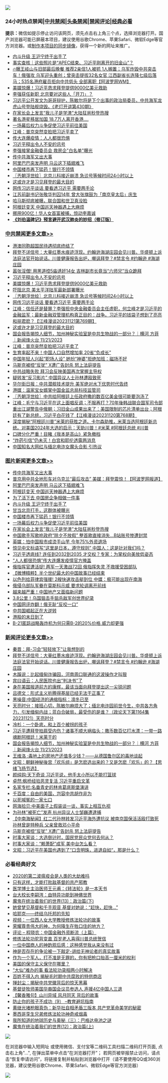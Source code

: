 ![](https://raw.githubusercontent.com/jsvpn/jsproxy/dev/64photo/fqnews-qr.jpg)

<div id="tt">
<h3>24小时热点禁闻|<a href="#%E4%B8%AD%E5%85%B1%E7%A6%81%E9%97%BB%E6%9B%B4%E5%A4%9A%E6%96%87%E7%AB%A0">中共禁闻</a>|<a href="#%E5%9B%BE%E7%89%87%E6%96%B0%E9%97%BB%E6%9B%B4%E5%A4%9A%E6%96%87%E7%AB%A0">头条禁闻</a>|<a href="#%E6%96%B0%E9%97%BB%E8%AF%84%E8%AE%BA%E6%9B%B4%E5%A4%9A%E6%96%87%E7%AB%A0">禁闻评论|<a href="#%E5%BF%85%E7%9C%8B%E7%BB%8F%E5%85%B8%E5%A5%BD%E6%96%87">经典必看</a></h3>
<div><b>提示：</b>微信如提示停止访问该网页，须先点击右上角三个点，选择浏览器打开。国产浏览器可能已屏蔽本项目，建议使用谷歌Chrome、苹果Safari、微软Edge等官方浏览器。或<a href="%E5%88%B6%E4%BD%9Cgit%E7%A6%81%E9%97%BB%E9%95%9C%E5%83%8F.md">制作本项目的同步镜像</a>，获得一个新的网址来推广。</div>
<ul>

<li><a href="/topimagenews/20231122/1964247.md">内斗升级 王沪宁终于出手了</a></li>
<li><a href="/ssgc/20231122/1964117.md">事实查核｜这些照片是“APEC结束、习近平刚离开的旧金山”？</a></li>
<li><a href="/sohnews/20231122/1964127.md">🔥曝王岐山与旧部最后晚餐 推荐2亲信1人被抓 1人搁置；乌军炸毁中共突击车！俄强攻 乌军迎头重创；曾突击提拔32名女官 江西副省长连降七级后落马；535名港府雇员拒向中共低头 全部离职【阿波罗网WM】</a></li>
<li><a href="/cbnews/20231122/1964333.md">美媒惊爆！习近平恳求拜登提供9000亿美元救助</a></li>
<li><a href="/baitai/20231122/1964140.md">李强获任新职 北京要对这些人「开刀」？</a></li>
<li><a href="/sohnews/20231122/1964353.md">习远平公开发文为哥哥辩护，陈敏尔将是下个出事的政治局委员，中共海军龙虎山号登陆舰烧毁。《老灯开讲第430期》</a></li>
<li><a href="/topimagenews/20231121/1964049.md">在家长会上发言“我儿子是学渣”大陆狂爸秒登热搜</a></li>
<li><a href="/cnnews/hknews/20231122/1964192.md">著名港星移居加国 18.7万人离开香港….</a></li>
<li><a href="/topimagenews/20231122/1964207.md">一场幕后权力斗争促使习近平前往美国</a></li>
<li><a href="/cbnews/20231122/1964190.md">江峰：普京突然变脸把习近平卖了</a></li>
<li><a href="/baitai/20231122/1964157.md">传大连爆疫情：人人都很恐惧</a></li>
<li><a href="/cbnews/20231122/1964340.md">习近平释出令人不安的讯号</a></li>
<li><a href="/headline/20231122/1964069.md">李强接掌金融委员会 救房企"白名单"曝光</a></li>
<li><a href="/topimagenews/20231122/1964398.md">传中共海军又出大事</a></li>
<li><a href="/topimagenews/20231122/1964396.md">阿里巴巴突发声明 马云这下插翅难飞</a></li>
<li><a href="/topimagenews/20231122/1964208.md">中国楼市再下猛药！银行不领情</a></li>
<li><a href="/cbnews/20231122/1964321.md">〖兲朝浮世绘〗北京儿科接近崩溃 急诊号等候时间24小时以上</a></li>
<li><a href="/cbnews/20231122/1964209.md">这或许才是习见拜登的最大目的</a></li>
<li><a href="/cbnews/20231122/1964320.md">网传习远平谈话 要看透习近平 需要两手论</a></li>
<li><a href="/baitai/20231122/1964113.md">江苏前副书记张敬华判囚14年 曾大张旗鼓为「南京皇太后」庆生</a></li>
<li><a href="/worldnews/20231122/1964210.md">哈马斯彻底被曝，联合国和世卫真没脸</a></li>
<li><a href="/topimagenews/20231122/1964312.md">阿根廷变天 中国巡天神器遇上大麻烦</a></li>
<li><a href="/cnnews/20231122/1964211.md">挪用900亿！华人女首富被捕，惊动李嘉诚</a></li>
<li><b><a href="/comments/20200207/1272816.md" target="_blank">《刘伯温碑记》预言避开武汉肺炎的妙招（修订版）</a></b></li>
</ul>
</div>

<div class="catlist">
<h3><a href="/cbnews/" target="_blank">中共禁闻</a><span><a href="/cbnews/" target="_blank" rel="nofollow">更多文章>></a></span></h3>
<ul>
<li><a href="/cbnews/20231122/1964399.md" target="_blank">港澳同胞超国民待遇彻底终结了</a></li>
<li><a href="/comments/20231122/1964381.md" target="_blank">拜登不详信号：大量红墨水痕迹浮现。约翰逊海湖庄园会见川普。华盛顿上诉法庭法官开始说话。川普健康报告出炉，嘲讽拜登？#禁言令 #约翰逊 #海湖庄园</a></li>
<li><a href="/cbnews/20231122/1964366.md" target="_blank">嚣张淫僧! 用黑道控5庙诱奸14女 吉林副市长竟当“六师兄”当众跪拜</a></li>
<li><a href="/cbnews/20231122/1964340.md" target="_blank">习近平释出令人不安的讯号</a></li>
<li><a href="/cbnews/20231122/1964333.md" target="_blank">美媒惊爆！习近平恳求拜登提供9000亿美元救助</a></li>
<li><a href="/cbnews/20231122/1964326.md" target="_blank">吓阻北京 美太平洋陆军最新部署曝光</a></li>
<li><a href="/cbnews/20231122/1964321.md" target="_blank">〖兲朝浮世绘〗北京儿科接近崩溃 急诊号等候时间24小时以上</a></li>
<li><a href="/cbnews/20231122/1964320.md" target="_blank">网传习远平谈话 要看透习近平 需要两手论</a></li>
<li><a href="/cbnews/20231122/1964318.md" target="_blank">江峰：信任还是替罪？李强担中央金融委员会主任虚职，何立峰才是习近平的金融监军；最新金融双管理机构真正目的：战争。习近平的钱袋子想到了亮亮和丽君麽？【江峰漫谈20231121第769期】</a></li>
<li><a href="/cbnews/20231122/1964209.md" target="_blank">这或许才是习见拜登的最大目的</a></li>
<li><a href="/comments/20231122/1964199.md" target="_blank">国会报告揭惊人细节，加州神秘实验室是中共生物战的一部分？｜横河 方菲 ｜新闻烽火台 11/21/2023</a></li>
<li><a href="/cbnews/20231122/1964190.md" target="_blank">江峰：普京突然变脸把习近平卖了</a></li>
<li><a href="/cbnews/20231122/1964090.md" target="_blank">生育率起不来！中国人口自然增加率 20省“负成长”</a></li>
<li><a href="/cbnews/20231122/1964081.md" target="_blank">中国年轻人兴起“职场人设” 她扮“神婆”拒绝加班：磁场不好</a></li>
<li><a href="/comments/20231122/1964080.md" target="_blank">马斯克被控“反犹” X遭广告封杀 怒上法庭提告</a></li>
<li><a href="/cbnews/20231121/1964051.md" target="_blank">中共战略失败 拜习会反映美国再次掌握主导权</a></li>
<li><a href="/cbnews/20231121/1964050.md" target="_blank">疑转发“反习影片” 中国异议人士孙林遭殴致死</a></li>
<li><a href="/cbnews/20231121/1963970.md" target="_blank">华尔街日报：中共潜舰技术提升 美军绝对水下优势时代告终</a></li>
<li><a href="/cbnews/20231121/1963969.md" target="_blank">港媒：温家宝女婿掌中国金监总局科技监管司</a></li>
<li><a href="/cbnews/20231121/1963882.md" target="_blank">〖兲朝浮世绘〗中共给阿根廷上任政府撒的数百亿美金很可能要泡汤了</a></li>
<li><a href="/cbnews/20231121/1963875.md" target="_blank">江峰：毛宁与习近平在这上面唱反调；不服再打？70年後韩战联合国军司令部重出江湖警告中俄朝；习旧金山成果出来了：美国限制的芯片清单出台；阿根廷有了新总统，习近平白花钱了【江峰漫谈20231120第768期】</a></li>
<li><a href="/comments/20231121/1963863.md" target="_blank">深度揭秘“阿根廷川普”米莱的获胜之道。卡尔森助推，米莱当选阿根廷新总统。对美国2024年大选的启示：天助川普！#米莱 #阿根廷总统 #川普</a></li>
<li><a href="/cbnews/20231121/1963799.md" target="_blank">口碑分化严重！目睹《我本是高山》紧急撤档</a></li>
<li><a href="/cbnews/20231121/1963713.md" target="_blank">“炸药引信”仍未灭！白宫和耶伦透露两消息</a></li>
<li><a href="/cbnews/20231121/1963712.md" target="_blank">中国知名大网红与缅北电诈女魔头合影 引热议</a></li>

</ul>
</div>
<div class="catlist">
<h3><a href="/topimagenews/" target="_blank">图片新闻</a><span><a href="/topimagenews/" target="_blank" rel="nofollow">更多文章>></a></span></h3>
<ul>
<li><a href="/topimagenews/20231122/1964398.md" target="_blank">传中共海军又出大事</a></li>
<li><a href="/topimagenews/20231122/1964397.md" target="_blank">普京用中共全地形车对乌克兰“最后攻击” 美媒：拜登震惊！【阿波罗网报道】</a></li>
<li><a href="/topimagenews/20231122/1964396.md" target="_blank">阿里巴巴突发声明 马云这下插翅难飞</a></li>
<li><a href="/topimagenews/20231122/1964312.md" target="_blank">阿根廷变天 中国巡天神器遇上大麻烦</a></li>
<li><a href="/topimagenews/20231122/1964310.md" target="_blank">为了活下去 中国房企争相做一件事</a></li>
<li><a href="/topimagenews/20231122/1964247.md" target="_blank">内斗升级 王沪宁终于出手了</a></li>
<li><a href="/topimagenews/20231122/1964223.md" target="_blank">甘当北京打手，这群体被曝光</a></li>
<li><a href="/topimagenews/20231122/1964208.md" target="_blank">中国楼市再下猛药！银行不领情</a></li>
<li><a href="/topimagenews/20231122/1964207.md" target="_blank">一场幕后权力斗争促使习近平前往美国</a></li>
<li><a href="/topimagenews/20231121/1964049.md" target="_blank">在家长会上发言“我儿子是学渣”大陆狂爸秒登热搜</a></li>
<li><a href="/topimagenews/20231121/1964048.md" target="_blank">中国歌手写歌呛政府“除夕不放假” 整首歌直接消失…B站账号惨遭封禁</a></li>
<li><a href="/topimagenews/20231121/1963960.md" target="_blank">英媒：怕中国股市成烫手山芋 今年75%外资退场</a></li>
<li><a href="/topimagenews/20231121/1963955.md" target="_blank">惊见中文标语写“这里是日本，遵守规则” 中国人：这是针对我们吗？</a></li>
<li><a href="/topimagenews/20231121/1963947.md" target="_blank">习近平透底线? 连任到2032到2035 才交权？专家：为掌权向美放低姿态</a></li>
<li><a href="/topimagenews/20231121/1963908.md" target="_blank">“人人都很恐惧”传大连爆发疫情官方掩盖</a></li>
<li><a href="/topimagenews/20231121/1963890.md" target="_blank">俄指挥官遭活捉! 两军一天激战72回 俄指挥失灵 不救援受困部队</a></li>
<li><a href="/topimagenews/20231121/1963840.md" target="_blank">【微博精粹】半个世纪最大的中国故事已经结束</a></li>
<li><a href="/topimagenews/20231121/1963780.md" target="_blank">以色列给菲律宾强援! 2艘快速攻击艇到位 中媒：极可能出现在南海</a></li>
<li><a href="/topimagenews/20231121/1963779.md" target="_blank">俄侵乌部队军眷在莫斯科示威 要求轮调离开前线</a></li>
<li><a href="/topimagenews/20231121/1963711.md" target="_blank">越来越严重！中国地产又面临新问题</a></li>
<li><a href="/topimagenews/20231121/1963698.md" target="_blank">3.8公里！乌国狙击手狙杀敌军创世界纪录</a></li>
<li><a href="/topimagenews/20231121/1963697.md" target="_blank">中国网评炸翻！俄无耻“反咬一口”</a></li>
<li><a href="/topimagenews/20231120/1963490.md" target="_blank">中共国崛起正在大逆转</a></li>
<li><a href="/topimagenews/20231120/1963489.md" target="_blank">港股的末日到了</a></li>
<li><a href="/topimagenews/20231120/1963467.md" target="_blank">B-21匿踪战略轰炸机为何只需B-2的20%价格 威力却更强</a></li>

</ul>
</div>
<div class="catlist">
<h3><a href="/comments/" target="_blank">新闻评论</a><span><a href="/comments/" target="_blank" rel="nofollow">更多文章>></a></span></h3>
<ul>
<li><a href="/comments/20231122/1964455.md" target="_blank">秦晋：拜-习会“轻轻放下”让我想到的</a></li>
<li><a href="/comments/20231122/1964381.md" target="_blank">拜登不详信号：大量红墨水痕迹浮现。约翰逊海湖庄园会见川普。华盛顿上诉法庭法官开始说话。川普健康报告出炉，嘲讽拜登？#禁言令 #约翰逊 #海湖庄园</a></li>
<li><a href="/comments/20231122/1964305.md" target="_blank">木蹊说：比起缅甸诈骗园，河南周口联通的这波操作才叫狠</a></li>
<li><a href="/comments/20231122/1964304.md" target="_blank">宾曰语云：人民医院也出“判决书”了</a></li>
<li><a href="/comments/20231122/1964303.md" target="_blank">身在美国报道前方的康辉，最该当面向拜登提出这一尖锐问题</a></li>
<li><a href="/comments/20231122/1964302.md" target="_blank">吕德文：形式主义折腾得基层已经无法干正事了</a></li>
<li><a href="/comments/20231122/1964301.md" target="_blank">黑噪音:中国经济的通缩指标：凛冬已至</a></li>
<li><a href="/comments/20231122/1964274.md" target="_blank">天亮时分：接班心切，陈敏尔麻烦大了；缅北电诈园前世今生，中共各方角力，引发缅甸内战；蓝白合破局，最受伤的是谁？（政论天下第1164集 20231121）天亮时分</a></li>
<li><a href="/comments/20231122/1964260.md" target="_blank">冷杉：一个卧底，和上百个被拐的孩子</a></li>
<li><a href="/comments/20231122/1964245.md" target="_blank">习近平遭拜登拍肩受内伤？诸事不顺大祸临头：撒币数百亿打水漂：一带一路魂断阿根廷！米莱干的</a></li>
<li><a href="/comments/20231122/1964199.md" target="_blank">国会报告揭惊人细节，加州神秘实验室是中共生物战的一部分？｜横河 方菲 ｜新闻烽火台 11/21/2023</a></li>
<li><a href="/comments/20231122/1964193.md" target="_blank">王维洛 :毒地上的房地产还值多少钱？——从德国鲁尔区的毒地谈起</a></li>
<li><a href="/comments/20231122/1964191.md" target="_blank">文昭：朝鲜神秘後宫「欢乐组」是怎麽选出来的？又是怎麽「欢乐」的？【思绪飞扬节选】</a></li>
<li><a href="/comments/20231122/1964182.md" target="_blank">颜纯钩:天下奇谈 习近平说，他手太小所以不能打篮球</a></li>
<li><a href="/comments/20231122/1964181.md" target="_blank">卓然:枫桥经验恶灵复活 习近平重启文革</a></li>
<li><a href="/comments/20231122/1964180.md" target="_blank">名家专栏:名垂青史的林肯葛底斯堡演讲</a></li>
<li><a href="/comments/20231122/1964166.md" target="_blank">千百度：自由的美国，岂容中共胡作非为</a></li>
<li><a href="/comments/20231122/1964165.md" target="_blank">以死喊冤的一家七口</a></li>
<li><a href="/comments/20231122/1964164.md" target="_blank">网海拾贝:中美面子上假装谈一谈，事实上相互仇视</a></li>
<li><a href="/comments/20231122/1964150.md" target="_blank">为孙林&#8221;被死亡&#8221;发声 杭州异议人士邹巍遭逮捕</a></li>
<li><a href="/comments/20231122/1964097.md" target="_blank">【中南海秘闻】红二代孙林转发习近平海外遭抗议 被南京国保活活殴打致死 孙林曾是特种兵 父亲曾救邓小平命</a></li>
<li><a href="/comments/20231122/1964080.md" target="_blank">马斯克被控“反犹” X遭广告封杀 怒上法庭提告</a></li>
<li><a href="/comments/20231122/1964073.md" target="_blank">时事大家谈：大选倒计时，国民党民众党何去何从？</a></li>
<li><a href="/comments/20231121/1964064.md" target="_blank">时事大家谈：“赖萧配”成军 美中台怎么看？</a></li>
<li><a href="/comments/20231121/1964047.md" target="_blank">文昭：习近平在美国也遇到了“口含明珠，进退自如“，那是什么？</a></li>

</ul>
</div>

<div class="catlist">
<h3>必看经典好文</h3>
<ul>
<li><a href="/comments/20200712/1359432.md" target="_blank">2020的第二波瘟疫会是人类的大劫难吗</a></li>
<li><a href="/comments/20220127/1684835.md" target="_blank">只有这样，才能打败敌基督的共产邪教</a></li>
<li><a href="/comments/20220826/1776760.md" target="_blank">医学博士主治医师王元甫：《转法轮》是一本天书</a></li>
<li><a href="/aomi/life/20141109/310549.md" target="_blank">台大校长李嗣涔：由特异功能到神佛世界</a></li>
<li><a href="/topimagenews/20180602/951960.md" target="_blank">魔鬼在统治着我们的世界(13)：政治篇(下)</a></li>
<li><a href="/cnnews/20210420/1529760.md" target="_blank">她曾梦见基督和千手观音 基督对她说：“赶快，赶快…”</a></li>
<li><a href="/comments/20220516/1733397.md" target="_blank">哈耶克——终结乌托邦的先知</a></li>
<li><a href="/comments/20220529/1739017.md" target="_blank">视频：一位西人女大学教授修炼法轮功的故事</a></li>
<li><a href="/comments/20200618/1346830.md" target="_blank">荣耀尊贵伟大的神，为何降生在牲口住的地方？</a></li>
<li><a href="/ssgc/20230821/1923285.md" target="_blank">评论 &#8211; 程晓农：中国金融外资断流（上篇）</a></li>
<li><a href="/comments/20210720/1502969.md" target="_blank">修炼法轮功驼背变直 百岁老人喜得川普总统贺信</a></li>
<li><a href="/comments/20230301/1854831.md" target="_blank">一位中国商人的神韵观后感：这种感觉我从来没有过</a></li>
<li><a href="/tculture/20120629/35483.md" target="_blank">神是否存在的争论被一下敲定-讲给无神论者的真实故事</a></li>
<li><a href="/comments/20221204/1819603.md" target="_blank">作为一个军人，打不准是无罪的，你有把枪口抬高一厘米的权利</a></li>
<li><a href="/lifebaike/20200520/1331379.md" target="_blank">美国的保守主义保守在哪里？</a></li>
<li><a href="/cbnews/20210428/1535533.md" target="_blank">“大仙”难办的事  看法轮功录相两小时解决</a></li>
<li><a href="/lifebaike/20200711/1358994.md" target="_blank">百姓不得入内 揭秘毛时期中共腐败的特供商店</a></li>
<li><a href="/topimagenews/20170218/694213.md" target="_blank">掸封尘：揭秘中共党徽背后的惊天黑幕</a></li>
<li><a href="/taiwannews/20220804/1767098.md" target="_blank">基督徒牧师美国华裔国会议员参选人 声援4亿中国人三退</a></li>
<li><a href="/bannedvideo/20210301/1495768.md" target="_blank">【馨香雅句】山川异域 风月同天 背后的故事</a></li>
<li><a href="/comments/20230924/1938058.md" target="_blank">防止你的孩子不成功（9） &#8211;教育避坑指南</a></li>
<li><a href="/lifebaike/20180921/1001174.md" target="_blank">黄继光堵枪眼真伪：新华社自相矛盾三版本 共产党革命美学的秘密</a></li>
<li><a href="/topimagenews/20210214/1487270.md" target="_blank">墨西哥孪生兄弟修炼法轮功神奇戒烟毒</a></li>
<li><a href="/tculture/xiulian/20170726/797589.md" target="_blank">我所知道的地球历史与奥秘（三）：巴格达电池之谜</a></li>
<li><a href="/topimagenews/20180601/951286.md" target="_blank">魔鬼在统治着我们的世界(12)：政治篇(上)</a></li>

</ul>
</div>

![](https://raw.githubusercontent.com/jsvpn/jsproxy/dev/64photo/fqnews-qr.jpg)

在浏览器中输入短网址 或使用微信、支付宝等二维码工具扫描二维码打开页面, 点击右上角"...", 在弹出菜单中点击“在浏览器打开”； 若网页被举报禁止访问，请点击“恢复申请访问”，将链接复制并粘贴到浏览器中打开（请不要使用QQ或360浏览器，建议使用谷歌Chrome、苹果Safari、微软Edge等官方浏览器）

![](https://raw.githubusercontent.com/jsvpn/jsproxy/dev/64photo/wx.jpg)